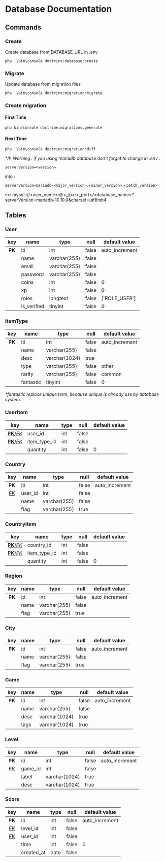 # Database Documentation

## Commands
### Create
Create database from DATABASE_URL in .env
```shell
php .\bin\console doctrine:database:create
```

### Migrate
Update database from migration files
```shell
php .\bin\console doctrine:migration:migrate
```
### Create migration

#### First Time
```shell
php bin/console doctrine:migrations:generate
```

#### Next Time
```shell
php .\bin\console doctrine:migration:diff
```

_\*/!\\ Warning : if you using mariadb database don't forget to change in .env :_
```
serverVersion=<version>
```
into :
```
serverVersion=mariadb-<major_version>.<minor_version>.<patch_version>
```
ex: mysqli://<user_name>:@<_ip>:<_port>/<database_name>?serverVersion=mariadb-10.10.0&charset=utf8mb4


## Tables

### User

| **key** | **name**    | **type**     | **null** | **default value** |
|:-------:|-------------|--------------|----------|-------------------|
| **PK**  | id          | int          | false    | auto_increment    |
|         | name        | varchar(255) | false    |                   |
|         | email       | varchar(255) | false    |                   |
|         | password    | varchar(255) | false    |                   |
|         | coins       | int          | false    | 0                 |
|         | xp          | int          | false    | 0                 |
|         | roles       | longtext     | false    | ['ROLE_USER']     |
|         | is_verified | tinyint      | false    | 0                 |

### ItemType

| **key** | **name**  | **type**      | **null** | **default value** |
|:-------:|-----------|---------------|----------|-------------------|
| **PK**  | id        | int           | false    | auto_increment    |
|         | name      | varchar(255)  | false    |                   |
|         | desc      | varchar(1024) | true     |                   |
|         | type      | varchar(255)  | false    | other             |
|         | rarity    | varchar(255)  | false    | common            |
|         | fantastic | tinyint       | false    | 0                 |

_\*fantastic replace unique term, because unique is already use by database system._

### UserItem

|         **key**          | **name**     | **type** | **null** | **default value** |
|:------------------------:|--------------|----------|----------|-------------------|
|   [**PK**/_FK_](#user)   | user_id      | int      | false    |                   |
| [**PK**/_FK_](#itemtype) | item_type_id | int      | false    |                   |
|                          | quantity     | int      | false    | 0                 |

### Country

|    **key**    | **name** | **type**     | **null** | **default value** |
|:-------------:|----------|--------------|----------|-------------------|
|    **PK**     | id       | int          | false    | auto_increment    |
| [_FK_](#user) | user_id  | int          | false    |                   |
|               | name     | varchar(255) | false    |                   |
|               | flag     | varchar(255) | true     |                   |

### CountryItem

|         **key**          | **name**     | **type** | **null** | **default value** |
|:------------------------:|--------------|----------|----------|-------------------|
| [**PK**/_FK_](#country)  | country_id   | int      | false    |                   |
| [**PK**/_FK_](#itemtype) | item_type_id | int      | false    |                   |
|                          | quantity     | int      | false    | 0                 |

### Region

| **key** | **name** | **type**     | **null** | **default value** |
|:-------:|----------|--------------|----------|-------------------|
| **PK**  | id       | int          | false    | auto_increment    |
|         | name     | varchar(255) | false    |                   |
|         | flag     | varchar(255) | true     |                   |

### City

| **key** | **name** | **type**     | **null** | **default value** |
|:-------:|----------|--------------|----------|-------------------|
| **PK**  | id       | int          | false    | auto_increment    |
|         | name     | varchar(255) | false    |                   |
|         | flag     | varchar(255) | true     |                   |

### Game

| **key** | **name** | **type**      | **null** | **default value** |
|:-------:|----------|---------------|----------|-------------------|
| **PK**  | id       | int           | false    | auto_increment    |
|         | name     | varchar(255)  | false    |                   |
|         | desc     | varchar(1024) | true     |                   |
|         | tags     | varchar(1024) | true     |                   |

### Level

|    **key**    | **name** | **type**      | **null** | **default value** |
|:-------------:|----------|---------------|----------|-------------------|
|    **PK**     | id       | int           | false    | auto_increment    |
| [_FK_](#game) | game_id  | int           | false    |                   |
|               | label    | varchar(1024) | true     |                   |
|               | desc     | varchar(1024) | true     |                   |

### Score

|    **key**     | **name**   | **type** | **null** | **default value** |
|:--------------:|------------|----------|----------|-------------------|
|     **PK**     | id         | int      | false    | auto_increment    |
| [_FK_](#level) | level_id   | int      | false    |                   |
| [_FK_](#user)  | user_id    | int      | false    |                   |
|                | time       | int      | false    | 0                 |
|                | created_at | date     | false    |                   |
